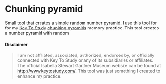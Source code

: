 # Chunking pyramid

Small tool that creates a simple random number pyramid. I use this tool for for my [Key To Study](http://www.keytostudy.com) [chunking pyramids](http://www.keytostudy.com/chunking-markers/) memory practice. This tool creates a number pyramid with random

#### Disclaimer

> I am not affiliated, associated, authorized, endorsed by, or officially connected with Key To Study or any of its subsidiaries or affiliates. The official Isabella Stewart Gardner Museum website can be found at <http://www.keytostudy.com/>. This tool was just something I created to enhance my practice.
